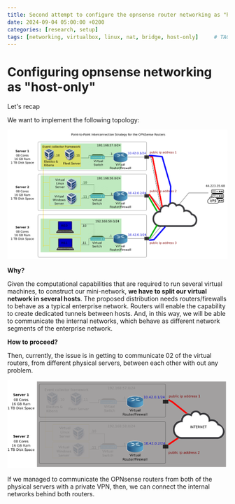 ```yaml
---
title: Second attempt to configure the opnsense router networking as "host-only"
date: 2024-09-04 05:00:00 +0200
categories: [research, setup]
tags: [networking, virtualbox, linux, nat, bridge, host-only]     # TAG names should always be lowercase
---
```


# Configuring opnsense networking as "host-only"

Let's recap

We want to implement the following topology:

![alt text](assets/images/desired-topology.png)

**Why?**

Given the computational capabilities that are required to run several virtual machines, to construct our mini-network, **we have to split our virtual network in several hosts**. The proposed distribution needs routers/firewalls to behave as a typical enterprise network. Routers will enable the capability to create dedicated tunnels between hosts. And, in this way, we will be able to communicate the internal networks, which behave as different network segments of the enterprise network.

**How to proceed?**

Then, currently, the issue is in getting to communicate 02 of the virtual routers, from different physical servers, between each other with out any problem.

![alt text](assets/images/routers-communicating.png)


If we managed to communicate the OPNsense routers from both of the physical servers with a private VPN, then, we can connect the internal networks behind both routers.